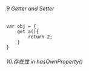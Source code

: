 ###### 9 Getter and Setter

    var obj = {
        get a(){
            return 2;
        }
    }

###### 10.存在性  in  hasOwnProperty()
